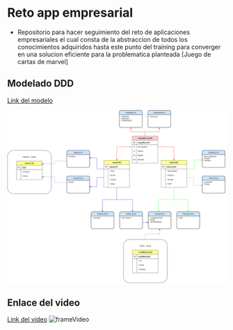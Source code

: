 # Reto app empresarial
- Repositorio para hacer seguimiento del reto de aplicaciones empresariales el cual consta de la abstraccion de todos los conocimientos adquiridos hasta este punto del training para converger en una solucion eficiente para la problematica planteada [Juego de cartas de marvel]

## Modelado DDD
[Link del modelo](https://drive.google.com/file/d/1Yi-1BHrfGKXqZ-HSqrOzDecNp9GHBcl8/view?usp=sharing)


![Imagen modelado](https://github.com/seb4stian69/RetoAppEmpresarial/blob/main/imagenes/ProjectMarvel-Modelado-%5BJuego%5D.png)

## Enlace del video
[Link del video]()
![frameVideo]()
